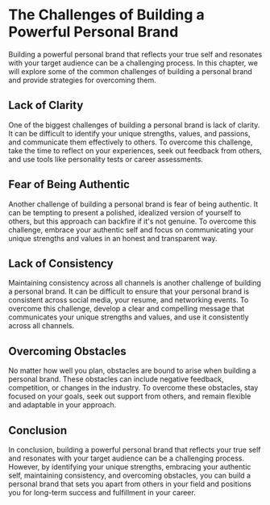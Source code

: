 The Challenges of Building a Powerful Personal Brand
==================================================================

Building a powerful personal brand that reflects your true self and resonates with your target audience can be a challenging process. In this chapter, we will explore some of the common challenges of building a personal brand and provide strategies for overcoming them.

Lack of Clarity
---------------

One of the biggest challenges of building a personal brand is lack of clarity. It can be difficult to identify your unique strengths, values, and passions, and communicate them effectively to others. To overcome this challenge, take the time to reflect on your experiences, seek out feedback from others, and use tools like personality tests or career assessments.

Fear of Being Authentic
-----------------------

Another challenge of building a personal brand is fear of being authentic. It can be tempting to present a polished, idealized version of yourself to others, but this approach can backfire if it's not genuine. To overcome this challenge, embrace your authentic self and focus on communicating your unique strengths and values in an honest and transparent way.

Lack of Consistency
-------------------

Maintaining consistency across all channels is another challenge of building a personal brand. It can be difficult to ensure that your personal brand is consistent across social media, your resume, and networking events. To overcome this challenge, develop a clear and compelling message that communicates your unique strengths and values, and use it consistently across all channels.

Overcoming Obstacles
--------------------

No matter how well you plan, obstacles are bound to arise when building a personal brand. These obstacles can include negative feedback, competition, or changes in the industry. To overcome these obstacles, stay focused on your goals, seek out support from others, and remain flexible and adaptable in your approach.

Conclusion
----------

In conclusion, building a powerful personal brand that reflects your true self and resonates with your target audience can be a challenging process. However, by identifying your unique strengths, embracing your authentic self, maintaining consistency, and overcoming obstacles, you can build a personal brand that sets you apart from others in your field and positions you for long-term success and fulfillment in your career.
